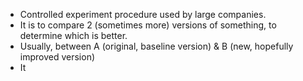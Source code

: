 - Controlled experiment procedure used by large companies.
- It is to compare 2 (sometimes more) versions of something, to determine which is better.
- Usually, between A (original, baseline version) & B (new, hopefully improved version)
- It
